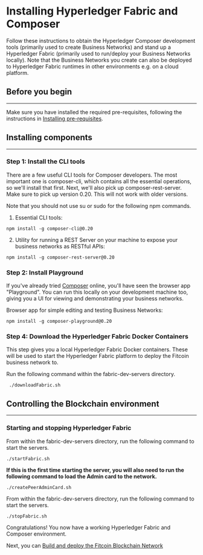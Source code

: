# Installing Hyperledger Fabric and Composer

Follow these instructions to obtain the Hyperledger Composer development tools (primarily used to create Business Networks) and stand up a Hyperledger Fabric (primarily used to run/deploy your Business Networks locally). Note that the Business Networks you create can also be deployed to Hyperledger Fabric runtimes in other environments e.g. on a cloud platform.

## Before you begin
---

Make sure you have installed the required pre-requisites, following the instructions in [Installing pre-requisites](../README.md).

## Installing components
---

### Step 1: Install the CLI tools

There are a few useful CLI tools for Composer developers. The most important one is composer-cli, which contains all the essential operations, so we'll install that first. Next, we'll also pick up composer-rest-server. Make sure to pick up version 0.20. This will not work with older versions.

Note that you should not use su or sudo for the following npm commands.

1. Essential CLI tools:    
```
npm install -g composer-cli@0.20
```

2. Utility for running a REST Server on your machine to expose your business networks as RESTful APIs:
```    
npm install -g composer-rest-server@0.20
```

### Step 2: Install Playground

If you've already tried [Composer](https://composer-playground.mybluemix.net/) online, you'll have seen the browser app "Playground". You can run this locally on your development machine too, giving you a UI for viewing and demonstrating your business networks.

Browser app for simple editing and testing Business Networks:
```
npm install -g composer-playground@0.20
```

### Step 4: Download the Hyperledger Fabric Docker Containers

This step gives you a local Hyperledger Fabric Docker containers. These will be used to start the Hyperledger Fabric platform to deploy the Fitcoin business network to.

Run the following command within the fabric-dev-servers directory.
```
 ./downloadFabric.sh
```
## Controlling the Blockchain environment
---
### Starting and stopping Hyperledger Fabric

From within the fabric-dev-servers directory, run the following command to start the servers.
```
./startFabric.sh
```

**If this is the first time starting the server, you will also need to run the following command to load the Admin card to the network.**
```
./createPeerAdminCard.sh
```

From within the fabric-dev-servers directory, run the following command to start the servers.
```
./stopFabric.sh
```

Congratulations! You now have a working Hyperledger Fabric and Composer environment.

Next, you can [Build and deploy the Fitcoin Blockchain Network](../wolfpack-fitclub-fitcoin/README.md)